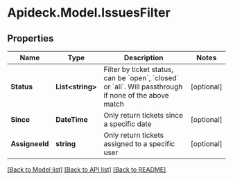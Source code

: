 # Apideck.Model.IssuesFilter

## Properties

Name | Type | Description | Notes
------------ | ------------- | ------------- | -------------
**Status** | **List&lt;string&gt;** | Filter by ticket status, can be &#x60;open&#x60;, &#x60;closed&#x60; or &#x60;all&#x60;. Will passthrough if none of the above match | [optional] 
**Since** | **DateTime** | Only return tickets since a specific date | [optional] 
**AssigneeId** | **string** | Only return tickets assigned to a specific user | [optional] 

[[Back to Model list]](../README.md#documentation-for-models) [[Back to API list]](../README.md#documentation-for-api-endpoints) [[Back to README]](../README.md)

